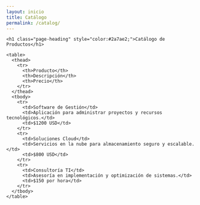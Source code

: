 ```yaml
---
layout: inicio
title: Catálogo
permalink: /catalog/
---
```


<div class="wrapper">

  <main class="page-content">

    <h1 class="page-heading" style="color:#2a7ae2;">Catálogo de Productos</h1>

    <table>
      <thead>
        <tr>
          <th>Producto</th>
          <th>Descripción</th>
          <th>Precio</th>
        </tr>
      </thead>
      <tbody>
        <tr>
          <td>Software de Gestión</td>
          <td>Aplicación para administrar proyectos y recursos tecnológicos.</td>
          <td>$1200 USD</td>
        </tr>
        <tr>
          <td>Soluciones Cloud</td>
          <td>Servicios en la nube para almacenamiento seguro y escalable.</td>
          <td>$800 USD</td>
        </tr>
        <tr>
          <td>Consultoría TI</td>
          <td>Asesoría en implementación y optimización de sistemas.</td>
          <td>$150 por hora</td>
        </tr>
      </tbody>
    </table>

  </main>

</div>
